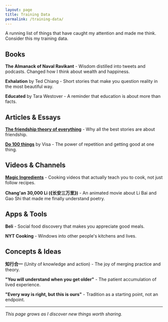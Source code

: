 ```yaml
---
layout: page
title: Training Data
permalink: /training-data/
---
```


A running list of things that have caught my attention and made me think. Consider this my training data.

## Books

**The Almanack of Naval Ravikant** - Wisdom distilled into tweets and podcasts. Changed how I think about wealth and happiness.

**Exhalation** by Ted Chiang - Short stories that make you question reality in the most beautiful way.

**Educated** by Tara Westover - A reminder that education is about more than facts.

## Articles & Essays

**[The friendship theory of everything](https://www.avabear.xyz/p/the-friendship-theory-of-everything)** - Why all the best stories are about friendship.

**[Do 100 things](https://x.com/visakanv/status/1672704570752143360)** by Visa - The power of repetition and getting good at one thing.

## Videos & Channels

**[Magic Ingredients](https://www.youtube.com/@MagicIngredients)** - Cooking videos that actually teach you to cook, not just follow recipes.

**Chang'an 30,000 Li (《长安三万里》)** - An animated movie about Li Bai and Gao Shi that made me finally understand poetry.

## Apps & Tools

**Beli** - Social food discovery that makes you appreciate good meals.

**NYT Cooking** - Windows into other people's kitchens and lives.

## Concepts & Ideas

**知行合一** (Unity of knowledge and action) - The joy of merging practice and theory.

**"You will understand when you get older"** - The patient accumulation of lived experience.

**"Every way is right, but this is ours"** - Tradition as a starting point, not an endpoint.

---

*This page grows as I discover new things worth sharing.*